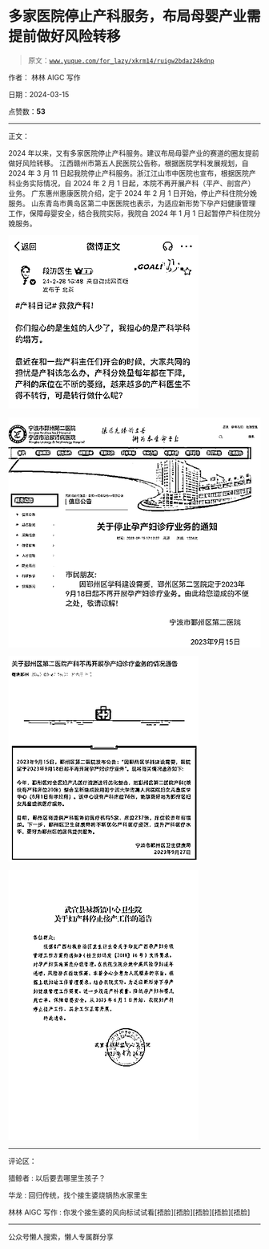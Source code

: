 # 多家医院停止产科服务，布局母婴产业需提前做好风险转移

> 原文：[`www.yuque.com/for_lazy/xkrm14/ruigw2bdaz24kdnp`](https://www.yuque.com/for_lazy/xkrm14/ruigw2bdaz24kdnp)

作者： 林林 AIGC 写作

日期：2024-03-15

点赞数：**53**

* * *

正文：

2024 年以来，又有多家医院停止产科服务。建议布局母婴产业的赛道的圈友提前做好风险转移。
江西赣州市第五人民医院公告称，根据医院学科发展规划，自 2024 年 3 月 11 日起我院停止产科服务。浙江江山市中医院也宣布，根据医院产科业务实际情况，自 2024 年 2 月 1 日起，本院不再开展产科（平产、剖宫产）业务。
广东惠州惠康医院介绍，定于 2024 年 2 月 1 日开始，停止产科住院分娩服务。
山东青岛市黄岛区第二中医医院也表示，为适应新形势下孕产妇健康管理工作，保障母婴安全，结合我院实际，我院自 2024 年 1 月 1 日起暂停产科住院分娩服务。

![](img/0516cd6b1856b4a4cc200c7e645ea7c2.png)

![](img/5b47700dd2e3f6472153cc0d41261fa7.png)

![](img/fec7ed963e20fb50e9fd81b7f390e5dc.png)

![](img/c069d8d936a2f419d987e91967ec3b27.png)

* * *

评论区：

猎鲸者 : 以后要去哪里生孩子？

华龙 : 回归传统，找个接生婆烧锅热水家里生

林林 AIGC 写作 : 你发个接生婆的风向标试试看[捂脸][捂脸][捂脸][捂脸][捂脸]

* * *

公众号懒人搜索，懒人专属群分享
